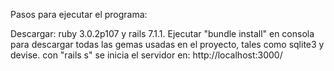 Pasos para ejecutar el programa:

Descargar: ruby 3.0.2p107 y rails 7.1.1.
Ejecutar "bundle install" en consola para descargar todas las gemas usadas en el proyecto, tales como sqlite3 y devise.
con "rails s" se inicia el servidor en: http://localhost:3000/ 

          
